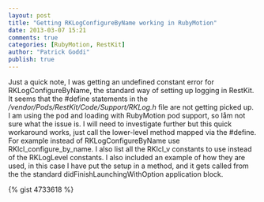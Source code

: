 ```yaml
---
layout: post
title: "Getting RKLogConfigureByName working in RubyMotion"
date: 2013-03-07 15:21
comments: true
categories: [RubyMotion, RestKit]
author: "Patrick Goddi"
publish: true
---
```

Just a quick note, I was getting an undefined constant error for
RKLogConfigureByName, the standard way of setting up logging in
RestKit. It seems that the #define statements in the
_/vendor/Pods/RestKit/Code/Support/RKLog.h_ file are not getting
picked up. I am using the pod and loading with RubyMotion pod support,
so Iåm not sure what the issue is. I will need to investigate further
but this quick workaround works, just call the lower-level method
mapped via the #define. For example instead of RKLogConfigureByName
use RKlcl_configure_by_name.  I also list all the RKlcl_v constants to
use instead of the RKLogLevel constants. I also included an example of
how they are used, in this case I have put the setup in a method, and
it gets called from the the standard didFinishLaunchingWithOption
application block.

{% gist 4733618 %}

